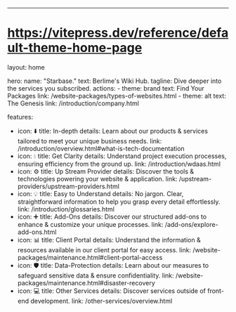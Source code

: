 ---
# https://vitepress.dev/reference/default-theme-home-page
layout: home

hero:
  name: "Starbase."
  text: Berlime's Wiki Hub.
  tagline: Dive deeper into the services you subscribed.
  actions:
    - theme: brand
      text: Find Your Packages
      link: /website-packages/types-of-websites.html
    - theme: alt
      text: The Genesis
      link: /introduction/company.html

features:
  - icon: ⬇️
    title: In-depth
    details: Learn about our products & services tailored to meet your unique business needs.
    link: /introduction/overview.html#what-is-tech-documentation
  - icon: 💧
    title: Get Clarity
    details: Understand project execution processes, ensuring efficiency from the ground up.
    link: /introduction/wdaas.html
  - icon: ⚙️
    title: Up Stream Provider
    details: Discover the tools & technologies powering your website & application.
    link: /upstream-providers/upstream-providers.html
  - icon: 💡
    title: Easy to Understand
    details: No jargon. Clear, straightforward information to help you grasp every detail effortlessly.
    link: /introduction/glossaries.html
  - icon: ➕
    title: Add-Ons
    details: Discover our structured add-ons to enhance & customize your unique processes.
    link: /add-ons/explore-add-ons.html
  - icon: 📊
    title: Client Portal
    details: Understand the information & resources available in our client portal for easy access.
    link: /website-packages/maintenance.html#client-portal-access
  - icon: 🛡️
    title: Data-Protection
    details: Learn about our measures to safeguard sensitive data & ensure confidentiality.
    link: /website-packages/maintenance.html#disaster-recovery
  - icon: 💻
    title: Other Services
    details: Discover services outside of front-end development.
    link: /other-services/overview.html
